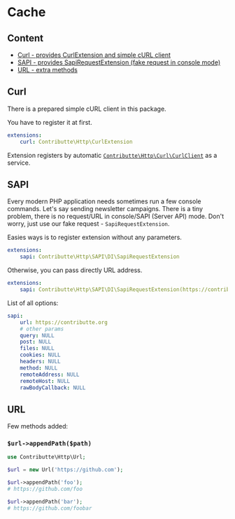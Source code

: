 # Cache

## Content

- [Curl - provides CurlExtension and simple cURL client](#curl)
- [SAPI - provides SapiRequestExtension (fake request in console mode)](#sapi)
- [URL - extra methods](#url)

## Curl

There is a prepared simple cURL client in this package.

You have to register it at first.

```yaml
extensions:
    curl: Contributte\Http\CurlExtension
```

Extension registers by automatic [`Contributte\Http\Curl\CurlClient`](https://github.com/contributte/http/blob/master/src/Curl/CurlClient.php) as a service.

## SAPI

Every modern PHP application needs sometimes run a few console commands. Let's say sending newsletter campaigns. There is
a tiny problem, there is no request/URL in console/SAPI (Server API) mode. Don't worry, just use our fake request -
`SapiRequestExtension`.

Easies ways is to register extension without any parameters.

```yaml
extensions:
    sapi: Contributte\Http\SAPI\DI\SapiRequestExtension
```

Otherwise, you can pass directly URL address.

```yaml
extensions:
    sapi: Contributte\Http\SAPI\DI\SapiRequestExtension(https://contributte.org)
```

List of all options:

```yaml
sapi:
    url: https://contributte.org
    # other params
    query: NULL
    post: NULL
    files: NULL
    cookies: NULL
    headers: NULL
    method: NULL
    remoteAddress: NULL
    remoteHost: NULL
    rawBodyCallback: NULL
```

## URL

Few methods added:

### `$url->appendPath($path)`

```php
use Contributte\Http\Url;

$url = new Url('https://github.com');

$url->appendPath('foo');
# https://github.com/foo

$url->appendPath('bar');
# https://github.com/foobar
```
